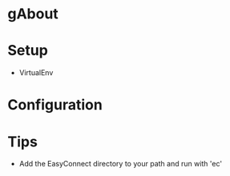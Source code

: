 gAbout
=====



Setup
=====

 * VirtualEnv


Configuration
=============



Tips
====

 * Add the EasyConnect directory to your path and run with 'ec'
